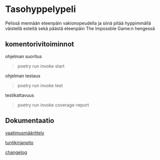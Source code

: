 # Tasohyppelypeli

Pelissä mennään eteenpäin vakionopeudella ja siinä pitää hyppimmällä väistellä esteitä sekä päästä eteenpäin The Impossble Game:n hengessä

## komentorivitoiminnot

ohjelman suoritus
> poetry run invoke start

ohjelman testaus
> poetry run invoke test

testikattavuus
> poetry run invoke coverage-report



## Dokumentaatio
[vaatimusmäärittely](https://github.com/aitoAarni/ot-harjoitustyo-take2/blob/master/dokumentaatio/vaatimusmaarittely.md)

[tuntikirjanpito](https://github.com/aitoAarni/ot-harjoitustyo-take2/blob/master/dokumentaatio/Tuntikirjanpito.txt)

[changelog](https://github.com/aitoAarni/ot-harjoitustyo-take2/blob/master/dokumentaatio/changelog.md)
